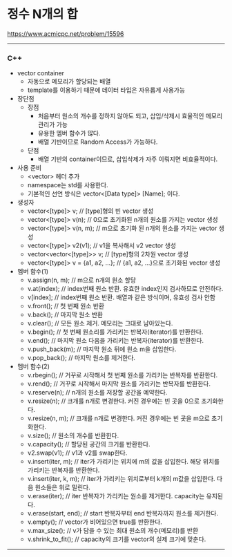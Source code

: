 # 정수 N개의 합

https://www.acmicpc.net/problem/15596

<hr> 

### C++

- vector container
  - 자동으로 메모리가 할당되는 배열
  - template를 이용하기 때문에 데이터 타입은 자유롭게 사용가능
- 장단점
  - 장점
    - 처음부터 원소의 개수를 정하지 않아도 되고, 삽입/삭제시 효율적인 메모리 관리가 가능
    - 유용한 멤버 함수가 많다.
    - 배열 기반이므로 Random Access가 가능하다.
  - 단점
    - 배열 기반의 container이므로, 삽입삭제가 자주 이뤄지면 비효율적이다.
- 사용 준비
  - \<vector> 헤더 추가
  - namespace는 std를 사용한다.
  - 기본적인 선언 방식은 vector<[Data type]> [Name]; 이다.
- 생성자
  - vector<[type]> v; // [type]형의 빈 vector 생성
  - vector<[type]> v(n); // 0으로 초기화된 n개의 원소를 가지는 vector 생성
  - vector<[type]> v(n, m); // m으로 초기화 된 n개의 원소를 가지는 vector 생성
  - vector<[type]> v2(v1); // v1을 복사해서 v2 vector 생성
  - vector\<vector\<[type]>> v; // [type]형의 2차원 vector 생성
  - vector<[type]> v = {a1, a2, ...}; // {a1, a2, ...}으로 초기화된 vector 생성
- 멤버 함수(1)
  - v.assign(n, m); // m으로 n개의 원소 할당
  - v.at(index); // index번째 원소 반환. 유효한 index인지 검사하므로 안전하다.
  - v[index]; // index번째 원소 반환. 배열과 같은 방식이며, 유효성 검사 안함
  - v.front(); // 첫 번째 원소 반환
  - v.back(); // 마지막 원소 반환
  - v.clear(); // 모든 원소 제거. 메모리는 그대로 남아있는다.
  - v.begin(); // 첫 번째 원소리를 가리키는 반복자(iterator)를 반환한다.
  - v.end(); // 마지막 원소 다음을 가리키는 반복자(iterator)를 반환한다.
  - v.push_back(m); // 마지막 원소 뒤에 원소 m을 삽입한다.
  - v.pop_back(); // 마지막 원소를 제거한다.
- 멤버 함수(2)
  - v.rbegin(); // 거꾸로 시작해서 첫 번째 원소를 가리키는 반복자를 반환한다.
  - v.rend(); // 거꾸로 시작해서 마지막 원소를 가리키는 반복자를 반환한다.
  - v.reserve(n); // n개의 원소를 저장할 공간을 예약한다.
  - v.resize(n); // 크개를 n개로 변경한다. 커진 경우에는 빈 곳을 0으로 초기화한다.
  - v.resize(n, m); // 크개를 n개로 변경한다. 커진 경우에는 빈 곳을 m으로 초기화한다.
  - v.size(); // 원소의 개수를 반환한다.
  - v.capacity(); // 할당된 공간의 크기를 반환한다.
  - v2.swap(v1); // v1과 v2를 swap한다.
  - v.insert(iter, m); // iter가 가리키는 위치에 m의 값을 삽입한다. 해당 위치를 가리키는 반복자를 반환한다.
  - v.insert(iter, k, m); // iter가 가리키는 위치로부터 k개의 m값을 삽입한다. 다음 원소들은 위로 밀린다.
  - v.erase(iter); // iter 반복자가 가리키는 원소를 제거한다. capacity는 유지된다.
  - v.erase(start, end); // start 반복자부터 end 반복자까지 원소를 제거한다.
  - v.empty(); // vector가 비어있으면 true를 반환한다.
  - v.max_size(); // v가 담을 수 있는 최대 원소의 개수(메모리)를 반환
  - v.shrink_to_fit(); // capacity의 크기를 vector의 실제 크기에 맞춘다.

<hr>

